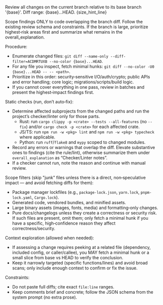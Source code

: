 Review all changes on the current branch relative to its base branch '{base}'.
Diff range: {base}...HEAD.
{size_hint_line}

Scope findings ONLY to code overlapping the branch diff. Follow the existing review schema and constraints. If the branch is large, prioritize highest‑risk areas first and summarize what remains in the overall_explanation.

Procedure:
- Enumerate changed files: `git diff --name-only --diff-filter=ACDMRTUXB --no-color {base}...HEAD`.
- For any file you inspect, fetch minimal hunks: `git diff --no-color -U0 {base}...HEAD -- -- <path>`.
- Prioritize in this order: security‑sensitive I/O/auth/crypto; public APIs and error handling; core logic; migrations/scripts/build logic.
- If you cannot cover everything in one pass, review in batches and present the highest‑impact findings first.

Static checks (run, don’t auto‑fix):
- Determine affected subprojects from the changed paths and run the project’s checker/linter only for those parts.
  - Rust: run `cargo clippy -p <crate> --tests --all-features` (no `--fix`) and/or `cargo check -p <crate>` for each affected crate.
  - JS/TS: run `npm run -w <pkg> lint` and `npm run -w <pkg> typecheck` where applicable.
  - Python: run `ruff`/`flake8` and `mypy` scoped to changed modules.
- Record any errors or warnings that overlap the diff. Elevate substantive ones to findings (cite the rule/lint), otherwise summarize them under `overall_explanation` as “Checker/Linter notes”.
- If a checker cannot run, note the reason and continue with manual review.

Scope filters (skip "junk" files unless there is a direct, non‑speculative impact — and avoid fetching diffs for them):
- Package manager lockfiles (e.g., `package-lock.json`, `yarn.lock`, `pnpm-lock.yaml`, `Cargo.lock`).
- Generated code, vendored bundles, and minified assets.
- Large binary assets (images, fonts, media) and formatting‑only changes.
- Pure docs/changelogs unless they create a correctness or security risk.
If such files are present, omit them; only fetch a minimal hunk if you have a specific, high‑confidence reason they affect correctness/security.

Context exploration (allowed when needed):
- If assessing a change requires peeking at a related file (dependency, included config, or caller/callee), you MAY fetch a minimal hunk or a small slice from base vs HEAD to verify the conclusion.
- Keep it narrowly targeted (specific functions/lines) and avoid broad scans; only include enough context to confirm or fix the issue.

Constraints:
- Do not paste full diffs; cite exact `file:line` ranges.
- Keep comments brief and concrete; follow the JSON schema from the system prompt (no extra prose).

